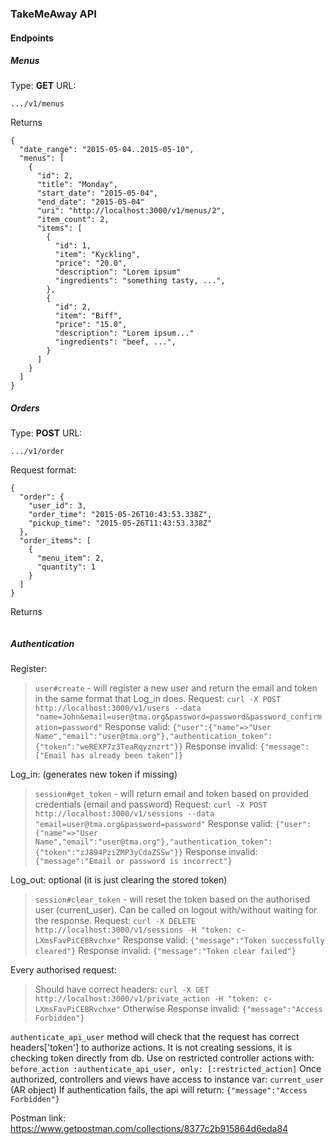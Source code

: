 
### TakeMeAway API

#### Endpoints

##### Menus

Type: **GET**
URL:
```
.../v1/menus
```

Returns

```
{
  "date_range": "2015-05-04..2015-05-10",
  "menus": [
    {
      "id": 2,
      "title": "Monday",
      "start_date": "2015-05-04",
      "end_date": "2015-05-04"
      "uri": "http://localhost:3000/v1/menus/2",
      "item_count": 2,
      "items": [
        {
          "id": 1,
          "item": "Kyckling",
          "price": "20.0",
          "description": "Lorem ipsum"
          "ingredients": "something tasty, ...",
        },
        {
          "id": 2,
          "item": "Biff",
          "price": "15.0",
          "description": "Lorem ipsum..."
          "ingredients": "beef, ...",
        }
      ]
    }
  ]
}
```


##### Orders

Type: **POST**
URL:
```
.../v1/order
```
Request format:

```
{
  "order": {
    "user_id": 3,
    "order_time": "2015-05-26T10:43:53.338Z",
    "pickup_time": "2015-05-26T11:43:53.338Z"
  },
  "order_items": [
    {
      "menu_item": 2,
      "quantity": 1
    }
  ]
}
```



Returns

```
```

##### Authentication

Register:
> `user#create` - will register a new user and return the email and token in the same format that Log_in does.
Request: `curl -X POST http://localhost:3000/v1/users --data "name=John&email=user@tma.org&password=password&password_confirmation=password"`
Response valid: `{"user":{"name"=>"User Name","email":"user@tma.org"},"authentication_token":{"token":"weREXP7z3TeaRqyznzrt"}}`
Response invalid: `{"message":["Email has already been taken"]}`

Log_in: (generates new token if missing)
>`session#get_token` - will return email and token based on provided credentials (email and password)
Request: `curl -X POST http://localhost:3000/v1/sessions --data "email=user@tma.org&password=password"`
Response valid: `{"user":{"name"=>"User Name","email":"user@tma.org"},"authentication_token":{"token":"zJ894PziZMP3yCdaZSSw"}}`
Response invalid: `{"message":"Email or password is incorrect"}`

Log_out: optional (it is just clearing the stored token)
>`session#clear_token` - will reset the token based on the authorised user (current_user). Can be called on logout with/without waiting for the response.
Request: `curl -X DELETE http://localhost:3000/v1/sessions -H "token: c-LXmsFavPiCEBRvchxe"`
Response valid: `{"message":"Token successfully cleared"}`
Response invalid: `{"message":"Token clear failed"}`

Every authorised request:
>Should have correct headers:
`curl -X GET http://localhost:3000/v1/private_action -H "token: c-LXmsFavPiCEBRvchxe"`
Otherwise Response invalid: `{"message":"Access Forbidden"}`

`authenticate_api_user` method will check that the request has correct headers['token'] to authorize actions. It is not creating sessions, it is checking token directly from db.
Use on restricted controller actions with:  `before_action :authenticate_api_user, only: [:restricted_action]`
Once authorized, controllers and views have access to instance var: `current_user` (AR object)
If authentication fails, the api will return: `{"message":"Access Forbidden"}`

Postman link: https://www.getpostman.com/collections/8377c2b915864d6eda84

